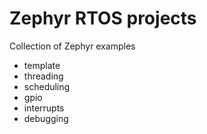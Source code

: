 # Zephyr RTOS projects
Collection of Zephyr examples

* template
* threading
* scheduling
* gpio
* interrupts
* debugging
